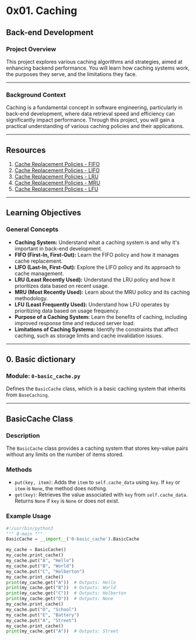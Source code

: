 # 0x01. Caching

## Back-end Development

### Project Overview
This project explores various caching algorithms and strategies, aimed at enhancing backend performance. You will learn how caching systems work, the purposes they serve, and the limitations they face.

---

### Background Context
Caching is a fundamental concept in software engineering, particularly in back-end development, where data retrieval speed and efficiency can significantly impact performance. Through this project, you will gain a practical understanding of various caching policies and their applications.

---

## Resources

1. [Cache Replacement Policies - FIFO](https://en.wikipedia.org/wiki/Cache_replacement_policies)
2. [Cache Replacement Policies - LIFO](https://en.wikipedia.org/wiki/Cache_replacement_policies)
3. [Cache Replacement Policies - LRU](https://en.wikipedia.org/wiki/Cache_replacement_policies)
4. [Cache Replacement Policies - MRU](https://en.wikipedia.org/wiki/Cache_replacement_policies)
5. [Cache Replacement Policies - LFU](https://en.wikipedia.org/wiki/Cache_replacement_policies)

---

## Learning Objectives

### General Concepts
- **Caching System:** Understand what a caching system is and why it's important in back-end development.
- **FIFO (First-In, First-Out):** Learn the FIFO policy and how it manages cache replacement.
- **LIFO (Last-In, First-Out):** Explore the LIFO policy and its approach to cache management.
- **LRU (Least Recently Used):** Understand the LRU policy and how it prioritizes data based on recent usage.
- **MRU (Most Recently Used):** Learn about the MRU policy and its caching methodology.
- **LFU (Least Frequently Used):** Understand how LFU operates by prioritizing data based on usage frequency.
- **Purpose of a Caching System:** Learn the benefits of caching, including improved response time and reduced server load.
- **Limitations of Caching Systems:** Identify the constraints that affect caching, such as storage limits and cache invalidation issues.

---
## 0. Basic dictionary

### Module: `0-basic_cache.py`
Defines the `BasicCache` class, which is a basic caching system that inherits from `BaseCaching`.

---

## BasicCache Class

### Description
The `BasicCache` class provides a caching system that stores key-value pairs without any limits on the number of items stored.

### Methods
- `put(key, item)`: Adds the `item` to `self.cache_data` using `key`. If `key` or `item` is `None`, the method does nothing.
- `get(key)`: Retrieves the value associated with `key` from `self.cache_data`. Returns `None` if `key` is `None` or does not exist.

### Example Usage
```python
#!/usr/bin/python3
""" 0-main """
BasicCache = __import__('0-basic_cache').BasicCache

my_cache = BasicCache()
my_cache.print_cache()
my_cache.put("A", "Hello")
my_cache.put("B", "World")
my_cache.put("C", "Holberton")
my_cache.print_cache()
print(my_cache.get("A"))  # Outputs: Hello
print(my_cache.get("B"))  # Outputs: World
print(my_cache.get("C"))  # Outputs: Holberton
print(my_cache.get("D"))  # Outputs: None
my_cache.print_cache()
my_cache.put("D", "School")
my_cache.put("E", "Battery")
my_cache.put("A", "Street")
my_cache.print_cache()
print(my_cache.get("A"))  # Outputs: Street
